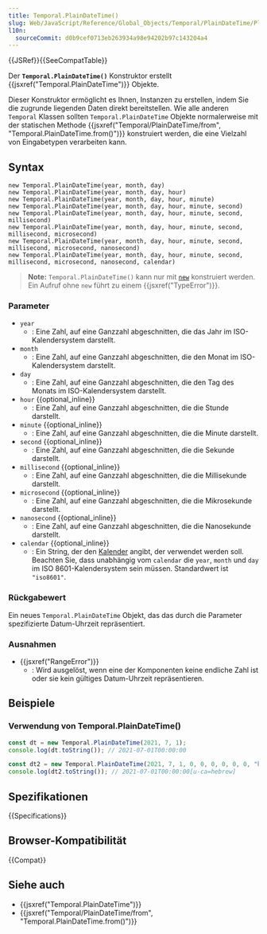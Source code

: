 ```yaml
---
title: Temporal.PlainDateTime()
slug: Web/JavaScript/Reference/Global_Objects/Temporal/PlainDateTime/PlainDateTime
l10n:
  sourceCommit: d0b9cef0713eb263934a98e94202b97c143204a4
---
```


{{JSRef}}{{SeeCompatTable}}

Der **`Temporal.PlainDateTime()`** Konstruktor erstellt {{jsxref("Temporal.PlainDateTime")}} Objekte.

Dieser Konstruktor ermöglicht es Ihnen, Instanzen zu erstellen, indem Sie die zugrunde liegenden Daten direkt bereitstellen. Wie alle anderen `Temporal` Klassen sollten `Temporal.PlainDateTime` Objekte normalerweise mit der statischen Methode {{jsxref("Temporal/PlainDateTime/from", "Temporal.PlainDateTime.from()")}} konstruiert werden, die eine Vielzahl von Eingabetypen verarbeiten kann.

## Syntax

```js-nolint
new Temporal.PlainDateTime(year, month, day)
new Temporal.PlainDateTime(year, month, day, hour)
new Temporal.PlainDateTime(year, month, day, hour, minute)
new Temporal.PlainDateTime(year, month, day, hour, minute, second)
new Temporal.PlainDateTime(year, month, day, hour, minute, second, millisecond)
new Temporal.PlainDateTime(year, month, day, hour, minute, second, millisecond, microsecond)
new Temporal.PlainDateTime(year, month, day, hour, minute, second, millisecond, microsecond, nanosecond)
new Temporal.PlainDateTime(year, month, day, hour, minute, second, millisecond, microsecond, nanosecond, calendar)
```

> **Note:** `Temporal.PlainDateTime()` kann nur mit [`new`](/de/docs/Web/JavaScript/Reference/Operators/new) konstruiert werden. Ein Aufruf ohne `new` führt zu einem {{jsxref("TypeError")}}.

### Parameter

- `year`
  - : Eine Zahl, auf eine Ganzzahl abgeschnitten, die das Jahr im ISO-Kalendersystem darstellt.
- `month`
  - : Eine Zahl, auf eine Ganzzahl abgeschnitten, die den Monat im ISO-Kalendersystem darstellt.
- `day`
  - : Eine Zahl, auf eine Ganzzahl abgeschnitten, die den Tag des Monats im ISO-Kalendersystem darstellt.
- `hour` {{optional_inline}}
  - : Eine Zahl, auf eine Ganzzahl abgeschnitten, die die Stunde darstellt.
- `minute` {{optional_inline}}
  - : Eine Zahl, auf eine Ganzzahl abgeschnitten, die die Minute darstellt.
- `second` {{optional_inline}}
  - : Eine Zahl, auf eine Ganzzahl abgeschnitten, die die Sekunde darstellt.
- `millisecond` {{optional_inline}}
  - : Eine Zahl, auf eine Ganzzahl abgeschnitten, die die Millisekunde darstellt.
- `microsecond` {{optional_inline}}
  - : Eine Zahl, auf eine Ganzzahl abgeschnitten, die die Mikrosekunde darstellt.
- `nanosecond` {{optional_inline}}
  - : Eine Zahl, auf eine Ganzzahl abgeschnitten, die die Nanosekunde darstellt.
- `calendar` {{optional_inline}}
  - : Ein String, der den [Kalender](/de/docs/Web/JavaScript/Reference/Global_Objects/Temporal#calendars) angibt, der verwendet werden soll. Beachten Sie, dass unabhängig vom `calendar` die `year`, `month` und `day` im ISO 8601-Kalendersystem sein müssen. Standardwert ist `"iso8601"`.

### Rückgabewert

Ein neues `Temporal.PlainDateTime` Objekt, das das durch die Parameter spezifizierte Datum-Uhrzeit repräsentiert.

### Ausnahmen

- {{jsxref("RangeError")}}
  - : Wird ausgelöst, wenn eine der Komponenten keine endliche Zahl ist oder sie kein gültiges Datum-Uhrzeit repräsentieren.

## Beispiele

### Verwendung von Temporal.PlainDateTime()

```js
const dt = new Temporal.PlainDateTime(2021, 7, 1);
console.log(dt.toString()); // 2021-07-01T00:00:00

const dt2 = new Temporal.PlainDateTime(2021, 7, 1, 0, 0, 0, 0, 0, 0, "hebrew");
console.log(dt2.toString()); // 2021-07-01T00:00:00[u-ca=hebrew]
```

## Spezifikationen

{{Specifications}}

## Browser-Kompatibilität

{{Compat}}

## Siehe auch

- {{jsxref("Temporal.PlainDateTime")}}
- {{jsxref("Temporal/PlainDateTime/from", "Temporal.PlainDateTime.from()")}}
